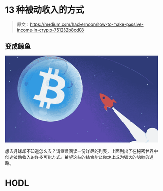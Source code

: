 # 13 种被动收入的方式

> 原文：<https://medium.com/hackernoon/how-to-make-passive-income-in-crypto-751282b8cd08>

## 变成鲸鱼

![](img/dbf72b769e253ac94ca387b10b3c4058.png)

想去月球却不知道怎么去？请继续阅读一份详尽的列表，上面列出了在秘密世界中创造被动收入的许多可能方式。希望这些的结合能让你走上成为强大的隐鲸的道路。

# HODL